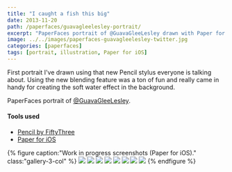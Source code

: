 ```yaml
---
title: "I caught a fish this big"
date: 2013-11-20
path: /paperfaces/guavagleelesley-portrait/
excerpt: "PaperFaces portrait of @GuavaGleeLesley drawn with Paper for iOS on an iPad."
image: ../../images/paperfaces-guavagleelesley-twitter.jpg
categories: [paperfaces]
tags: [portrait, illustration, Paper for iOS]
---
```


First portrait I've drawn using that new Pencil stylus everyone is talking about. Using the new blending feature was a ton of fun and really came in handy for creating the soft water effect in the background.

PaperFaces portrait of [@GuavaGleeLesley](https://twitter.com/GuavaGleeLesley).

#### Tools used

- [Pencil by FiftyThree](https://www.amazon.com/FiftyThree-Digital-Stylus-Pencil-iPhone/dp/B01JJBUYR4/ref=as_li_ss_tl?keywords=pencil+53&qid=1550586265&s=gateway&sr=8-3&linkCode=ll1&tag=mademist-20&linkId=0134793cb840affff60f2e45a7f64678&language=en_US)
- [Paper for iOS](https://paper.bywetransfer.com/)

{% figure caption:"Work in progress screenshots (Paper for iOS)." class:"gallery-3-col" %}
[![](../../images/paperfaces-guavagleelesley-process-1-600.jpg)](../../images/paperfaces-guavagleelesley-process-1-lg.jpg)
[![](../../images/paperfaces-guavagleelesley-process-2-600.jpg)](../../images/paperfaces-guavagleelesley-process-2-lg.jpg)
[![](../../images/paperfaces-guavagleelesley-process-3-600.jpg)](../../images/paperfaces-guavagleelesley-process-3-lg.jpg)
[![](../../images/paperfaces-guavagleelesley-process-4-600.jpg)](../../images/paperfaces-guavagleelesley-process-4-lg.jpg)
[![](../../images/paperfaces-guavagleelesley-process-5-600.jpg)](../../images/paperfaces-guavagleelesley-process-5-lg.jpg)
[![](../../images/paperfaces-guavagleelesley-process-6-600.jpg)](../../images/paperfaces-guavagleelesley-process-6-lg.jpg)
[![](../../images/paperfaces-guavagleelesley-process-7-600.jpg)](../../images/paperfaces-guavagleelesley-process-7-lg.jpg)
[![](../../images/paperfaces-guavagleelesley-process-8-600.jpg)](../../images/paperfaces-guavagleelesley-process-8-lg.jpg)
{% endfigure %}
